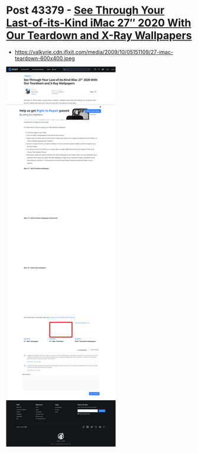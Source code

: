 # Post 43379 - [See Through Your Last-of-its-Kind iMac 27&#8243; 2020 With Our Teardown and X-Ray Wallpapers](https://www.ifixit.com/News/43379/see-through-your-last-of-its-kind-imac-27-2020-with-our-teardown-and-x-ray-wallpapers)

- https://valkyrie.cdn.ifixit.com/media/2009/10/05151109/27-imac-teardown-600x400.jpeg

![screencap](screenshots/8d33dc22-fdae-4b59-bdc4-6f360a7fa0dc.png)
